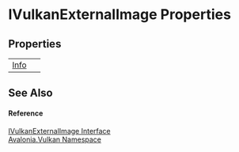# IVulkanExternalImage Properties




## Properties
<table>
<tr>
<td><a href="P_Avalonia_Vulkan_IVulkanExternalImage_Info">Info</a></td>
<td> </td>
</tr>
</table>

## See Also


#### Reference
<a href="T_Avalonia_Vulkan_IVulkanExternalImage">IVulkanExternalImage Interface</a>  
<a href="N_Avalonia_Vulkan">Avalonia.Vulkan Namespace</a>  

